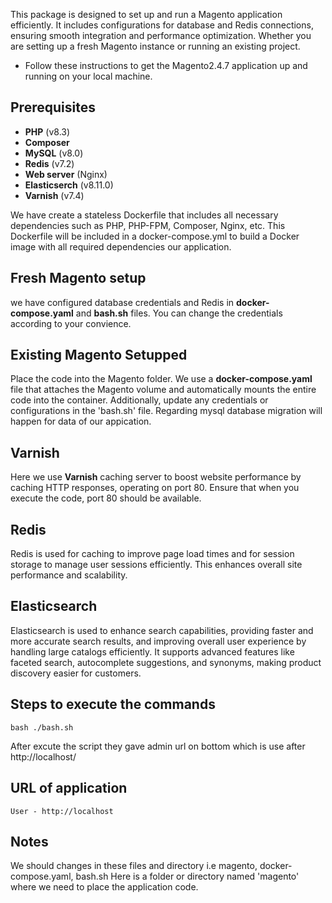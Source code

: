 This package is designed to set up and run a Magento application efficiently. It includes configurations for database and Redis connections, ensuring smooth integration and performance optimization. Whether you are setting up a fresh Magento instance or running an existing project.

* Follow these instructions to get the Magento2.4.7 application up and running on your local machine.

## Prerequisites
- **PHP** (v8.3)
- **Composer**
- **MySQL** (v8.0)
- **Redis** (v7.2)
- **Web server** (Nginx)
- **Elasticserch** (v8.11.0)
- **Varnish** (v7.4)

We have create a stateless Dockerfile that includes all necessary dependencies such as PHP, PHP-FPM, Composer, Nginx, etc. This Dockerfile will be included in a docker-compose.yml to build a Docker image with all required dependencies our application.

## Fresh Magento setup
we have configured database credentials and Redis in **docker-compose.yaml** and **bash.sh** files. You can change the credentials according to your convience.

## Existing Magento Setupped 
Place the code into the Magento folder. We use a **docker-compose.yaml** file that attaches the Magento volume and automatically mounts the entire code into the container. Additionally, update any credentials or configurations in the 'bash.sh' file. Regarding mysql database migration will happen for data of our appication.

## Varnish
Here we use **Varnish** caching server to boost website performance by caching HTTP responses, operating on port 80. Ensure that when you execute the code, port 80 should be available.

## Redis
Redis is used for caching to improve page load times and for session storage to manage user sessions efficiently. This enhances overall site performance and scalability.

## Elasticsearch
Elasticsearch is used to enhance search capabilities, providing faster and more accurate search results, and improving overall user experience by handling large catalogs efficiently. It supports advanced features like faceted search, autocomplete suggestions, and synonyms, making product discovery easier for customers.

## Steps to execute the commands 

    bash ./bash.sh

After excute the script they gave admin url on bottom which is use after http://localhost/

## URL of application
    
    User - http://localhost


## Notes

We should changes in these files and directory i.e magento, docker-compose.yaml, bash.sh
Here is a folder or directory named 'magento' where we need to place the application code.